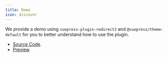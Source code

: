 ```yaml
---
title: Demo
icon: discover
---
```


We provide a demo using `vuepress-plugin-redirect2` and `@vuepress/theme-default` for you to better understand how to use the plugin.

- [Source Code](https://github.com/vuepress-theme-hope/vuepress-theme-hope/tree/main/demo/redirect2/).
- [Preview](https://vuepress-theme-hope.github.io/redirect2-demo/)
